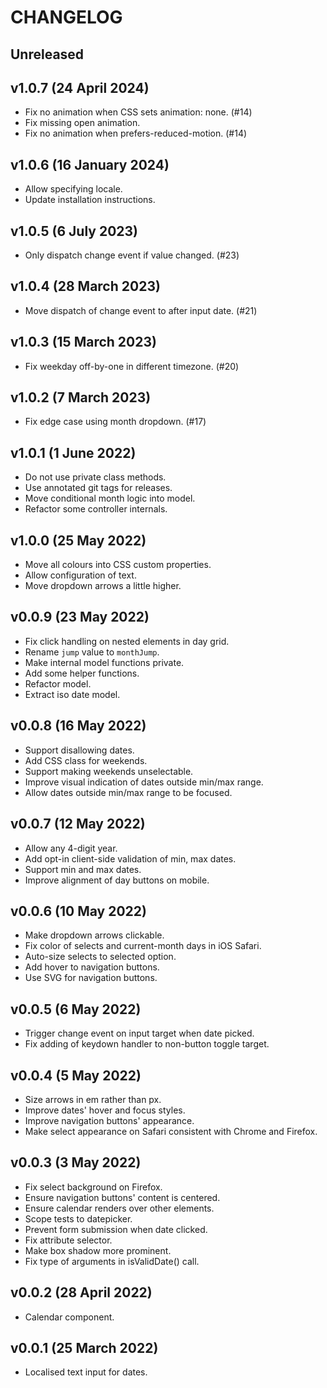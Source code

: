 # CHANGELOG


## Unreleased


## v1.0.7 (24 April 2024)

* Fix no animation when CSS sets animation: none. (#14)
* Fix missing open animation.
* Fix no animation when prefers-reduced-motion. (#14)


## v1.0.6 (16 January 2024)

* Allow specifying locale.
* Update installation instructions.


## v1.0.5 (6 July 2023)

* Only dispatch change event if value changed. (#23)


## v1.0.4 (28 March 2023)

* Move dispatch of change event to after input date. (#21)


## v1.0.3 (15 March 2023)

* Fix weekday off-by-one in different timezone. (#20)


## v1.0.2 (7 March 2023)

* Fix edge case using month dropdown. (#17)


## v1.0.1 (1 June 2022)

* Do not use private class methods.
* Use annotated git tags for releases.
* Move conditional month logic into model.
* Refactor some controller internals.


## v1.0.0 (25 May 2022)

* Move all colours into CSS custom properties.
* Allow configuration of text.
* Move dropdown arrows a little higher.


## v0.0.9 (23 May 2022)

* Fix click handling on nested elements in day grid.
* Rename `jump` value to `monthJump`.
* Make internal model functions private.
* Add some helper functions.
* Refactor model.
* Extract iso date model.


## v0.0.8 (16 May 2022)

* Support disallowing dates.
* Add CSS class for weekends.
* Support making weekends unselectable.
* Improve visual indication of dates outside min/max range.
* Allow dates outside min/max range to be focused.


## v0.0.7 (12 May 2022)

* Allow any 4-digit year.
* Add opt-in client-side validation of min, max dates.
* Support min and max dates.
* Improve alignment of day buttons on mobile.


## v0.0.6 (10 May 2022)

* Make dropdown arrows clickable.
* Fix color of selects and current-month days in iOS Safari.
* Auto-size selects to selected option.
* Add hover to navigation buttons.
* Use SVG for navigation buttons.


## v0.0.5 (6 May 2022)

* Trigger change event on input target when date picked.
* Fix adding of keydown handler to non-button toggle target.


## v0.0.4 (5 May 2022)

* Size arrows in em rather than px.
* Improve dates' hover and focus styles.
* Improve navigation buttons' appearance.
* Make select appearance on Safari consistent with Chrome and Firefox.


## v0.0.3 (3 May 2022)

* Fix select background on Firefox.
* Ensure navigation buttons' content is centered.
* Ensure calendar renders over other elements.
* Scope tests to datepicker.
* Prevent form submission when date clicked.
* Fix attribute selector.
* Make box shadow more prominent.
* Fix type of arguments in isValidDate() call.


## v0.0.2 (28 April 2022)

* Calendar component.


## v0.0.1 (25 March 2022)

* Localised text input for dates.
